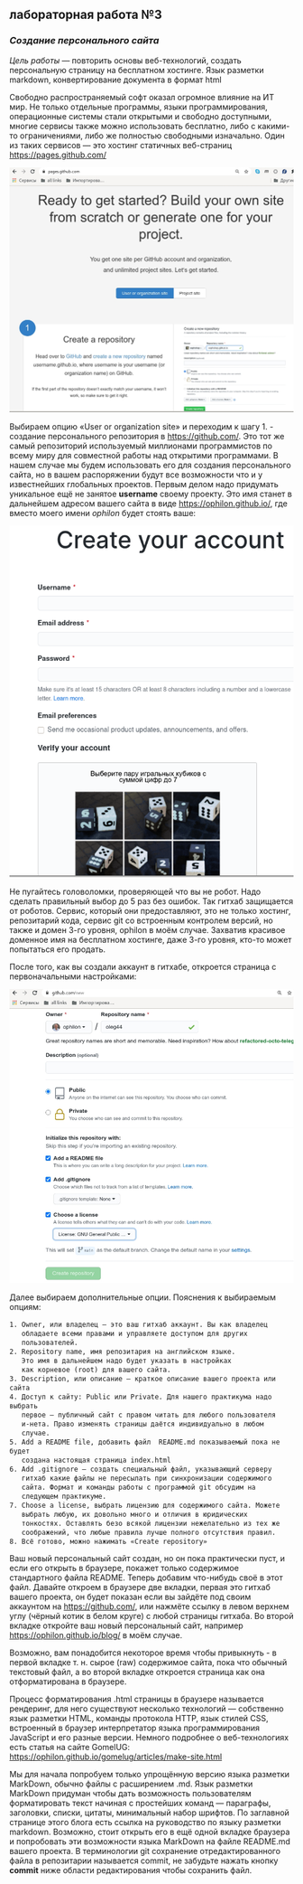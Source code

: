 ## лабораторная работа №3

### *Создание  персонального сайта*

*Цель работы* — повторить основы веб-технологий, создать персональную страницу на бесплатном хостинге. Язык разметки markdown, конвертирование документа в формат html

Свободно распространяемый софт оказал огромное влияние на ИТ мир. Не
только отдельные программы, языки программирования, операционные
системы стали открытыми и свободно доступными, многие сервисы также
можно использовать бесплатно, либо с какими-то ограничениями, либо
же полностью свободными изначально. Один из таких сервисов — это
хостинг статичных веб-страниц <https://pages.github.com/>

![pages.github](img/pages.github.jpg)

Выбираем опцию «User or organization site» и переходим к шагу 1. - создание
персонального репозитория в <https://github.com/>. Это тот же самый
репозиторий используемый миллионами программистов по всему миру
для совместной работы над открытими программами. В нашем случае
мы будем использовать его для создания персонального сайта, но
в вашем распоряжении будут все возможности что и у известнейших
глобальных проектов. Первым делом надо придумать уникальное ещё
не занятое **username** своему проекту. Это имя станет в дальнейшем адресом
вашего сайта в виде <https://ophilon.github.io/>, где вместо
моего имени *ophilon* будет стоять ваше:

![new-account](img/new-account.png)

Не пугайтесь головоломки, проверяющей что вы не робот. Надо сделать
правильный выбор до 5 раз без ошибок. Так гитхаб защищается от роботов.
Сервис, который они предоставляют, это не только хостинг, репозитарий кода,
сервис git со встроенным контролем версий, но также и домен 3-го уровня,
ophilon в моём случае. Захватив красивое доменное имя на бесплатном
хостинге, даже 3-го уровня, кто-то может попытаться его продать.

После того, как вы создали аккаунт в гитхабе, откроется страница
с первоначальными настройками:

![github-setup](img/github-setup.jpg)

Далее выбираем дополнительные опции. Пояснения к выбираемым опциям:

    1. Owner, или владелец — это ваш гитхаб аккаунт. Вы как владелец
       обладаете всеми правами и управляете доступом для других
       пользователей.
    2. Repository name, имя репозитария на английском языке.
       Это имя в дальнейшем надо будет указать в настройках
       как корневое (root) для вашего сайта.
    3. Description, или описание — краткое описание вашего проекта или сайта
    4. Доступ к сайту: Public или Private. Для нашего практикума надо выбрать
	   первое — публичный сайт с правом читать для любого пользователя
	   и-нета. Право изменять страницы даётся индивидуально в любом
	   случае.
    5. Add a README file, добавить файл  README.md показываемый пока не будет
	   создана настоящая страница index.html
    6. Add .gitignore — создать специальный файл, указывающий серверу
	   гитхаб какие файлы не пересылать при синхронизации содержимого
	   сайта. Формат и команды работы с программой git обсудим на
	   следующем практикуме.
    7. Choose a license, выбрать лицензию для содержимого сайта. Можете
	   выбрать любую, их довольно много и отличия в юридических
	   тонкостях. Оставлять безо всякой лицензии нежелательно из тех же
	   соображений, что любые правила лучше полного отсутствия правил.
    8. Всё готово, можно нажимать «Create repository»

Ваш новый персональный сайт создан, но он пока практически
пуст, и если его открыть в браузере, покажет только содержимое
стандартного файла README. Теперь добавим что-нибудь своё в этот
файл. Давайте откроем в браузере две вкладки, первая это гитхаб
вашего проекта, он будет показан если вы зайдёте под своим аккаунтом
на <https://github.com/>, или нажмёте ссылку в левом верхнем углу (чёрный
котик в белом круге) с любой страницы гитхаба. Во второй вкладке
откройте ваш новый персональный сайт, например <https://ophilon.github.io/blog/>
в моём случае.

Возможно, вам понадобится некоторое время чтобы
привыкнуть - в первой вкладке т. н. сырое (raw) содержимое сайта, пока
что обычный текстовый файл, а во второй вкладке откроется страница
как она отформатирована в браузере.

Процесс форматирования .html страницы в браузере называется
рендеринг, для него существуют несколько технологий — собственно
язык разметки HTML, команды протокола HTTP, язык стилей CSS, встроенный
в браузер интерпретатор языка программирования JavaScript и его разные
версии. Немного подробнее о веб-технологиях есть статья на сайте GomelUG:
<https://ophilon.github.io/gomelug/articles/make-site.html>

Мы для начала попробуем только упрощённую версию языка разметки
MarkDown, обычно файлы с расширением .md. Язык разметки MarkDown придуман
чтобы дать возможность пользователям форматировать текст
начиная с простейших команд — параграфы, заголовки, списки,
цитаты,  минимальный набор шрифтов. По заглавной странице этого
блога есть ссылка на руководство по языку разметки markdown. Возможно,
стоит открыть его в ещё одной вкладке браузера и попробовать эти
возможности языка MarkDown на файле README.md вашего проекта.  В терминологии
git сохранение отредактированного файла в репозитарии называется
commit, не забудьте нажать кнопку **commit** ниже области редактирования
чтобы сохранить файл.

